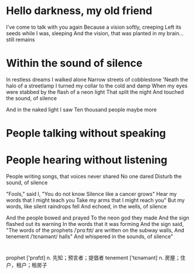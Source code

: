 # Hello darkness, my old friend
I've come to talk with you again
Because a vision softly, creeping
Left its seeds while I was, sleeping
And the vision, that was planted in my brain... still remains
# Within the sound of silence

In restless dreams I walked alone Narrow streets of cobblestone
'Neath the halo of a streetlamp
I turned my collar to the cold and damp
When my eyes were stabbed by the flash of a neon light
That split the night
And touched the sound, of silence

And in the naked light I saw
Ten thousand people maybe more
# People talking without speaking
# People hearing without listening
People writing songs, that voices never shared
No one dared
Disturb the sound, of silence

"Fools," said I, "You do not know Silence like a cancer grows"
Hear my words that I might teach you
Take my arms that I might reach you"
But my words, like silent raindrops fell
And echoed, in the wells, of silence

And the people bowed and prayed
To the neon god they made
And the sign flashed out its warning
In the words that it was forming
And the sign said, "The words of the prophets  /ˈprɑːfɪt/ are written on the subway walls,
And tenement /ˈtɛnəmənt/ halls"
And whispered in the sounds, of silence"
#
prophet ['prɑfɪt] n. 先知；预言者；提倡者
tenement ['tɛnəmənt] n. 房屋；住户，租户；租房子
